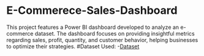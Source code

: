 # E-Commerece-Sales-Dashboard
This project features a Power BI dashboard developed to analyze an e-commerce dataset. The dashboard focuses on providing insightful metrics regarding sales, profit, quantity, and customer behavior, helping businesses to optimize their strategies.
#Dataset Used:
-<a href="https://github.com/SHUBHAM-YADAV06/E-Commerece-Sales-Dashboard/blob/main/Orders.csv">Dataset</a>

